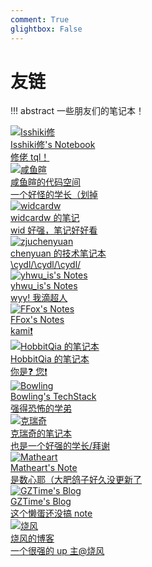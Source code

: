 ```yaml
---
comment: True
glightbox: False
---
```


# 友链

!!! abstract
    一些朋友们的笔记本！

<div class="flink-list">

<div class="flink-list-item">
    <a href="https://note.isshikih.top/" title="Isshiki修's Notebook" target="_blank">
        <div class="flink-item-icon">
            <img src="https://cdn.tonycrane.cc/note/friends/isshiki.png" alt="Isshiki修">
        </div>
        <div class="flink-item-name heti-skip">Isshiki修's Notebook</div>
        <div class="flink-item-desc">修佬 tql！</div>
    </a>
</div>

<div class="flink-list-item">
    <a href="https://xuan-insr.github.io/" title="咸鱼暄的代码空间" target="_blank">
        <div class="flink-item-icon">
            <img src="https://cdn.tonycrane.cc/note/friends/xyx.ico" alt="咸鱼暄">
        </div>
        <div class="flink-item-name">咸鱼暄的代码空间</div>
        <div class="flink-item-desc">一个好怪的学长（划掉</div>
    </a>
</div>

<div class="flink-list-item">
    <a href="https://notes.widcard.win/" title="widcardw 的笔记" target="_blank">
        <div class="flink-item-icon">
            <img src="https://cdn.tonycrane.cc/note/friends/wid.png" alt="widcardw">
        </div>
        <div class="flink-item-name">widcardw 的笔记</div>
        <div class="flink-item-desc">wid 好强，笔记好好看</div>
    </a>
</div>

<div class="flink-list-item">
    <a href="https://blog.chenyuan.me/" title="chenyuan 的技术笔记本" target="_blank">
        <div class="flink-item-icon">
            <img src="https://cdn.tonycrane.cc/note/friends/cy.jpeg" alt="zjuchenyuan">
        </div>
        <div class="flink-item-name">chenyuan 的技术笔记本</div>
        <div class="flink-item-desc">\cydl/\cydl/\cydl/</div>
    </a>
</div>

<div class="flink-list-item">
    <a href="https://yhwu-is.github.io/Notes/" title="yhwu_is's Notes" target="_blank">
        <div class="flink-item-icon">
            <img src="https://cdn.tonycrane.cc/note/friends/wyy.jpg" alt="yhwu_is's Notes">
        </div>
        <div class="flink-item-name">yhwu_is's Notes</div>
        <div class="flink-item-desc">wyy! 我滴超人</div>
    </a>
</div>

<div class="flink-list-item">
    <a href="https://frightenedfoxcn.github.io/notes/" title="FFox's Notes" target="_blank">
        <div class="flink-item-icon">
            <img src="https://cdn.tonycrane.cc/note/friends/ffox.jpg" alt="FFox's Notes">
        </div>
        <div class="flink-item-name">FFox's Notes</div>
        <div class="flink-item-desc">kami❗️</div>
    </a>
</div>

<div class="flink-list-item">
    <a href="https://note.hobbitqia.cc" title="HobbitQia 的笔记本" target="_blank">
        <div class="flink-item-icon">
            <img src="https://cdn.tonycrane.cc/note/friends/q.ico" alt="HobbitQia 的笔记本">
        </div>
        <div class="flink-item-name">HobbitQia 的笔记本</div>
        <div class="flink-item-desc">你是❓ 您❗️</div>
    </a>
</div>

<div class="flink-list-item">
    <a href="https://note.bowling233.top/" title="Bowling's TechStack" target="_blank">
        <div class="flink-item-icon">
            <img src="https://cdn.tonycrane.cc/note/friends/bowling.jpeg" alt="Bowling">
        </div>
        <div class="flink-item-name">Bowling's TechStack</div>
        <div class="flink-item-desc">强得恐怖的学弟</div>
    </a>
</div>

<div class="flink-list-item">
    <a href="https://notes.zerokei.top/" title="克瑞奇的笔记本" target="_blank">
        <div class="flink-item-icon">
            <img src="https://cdn.tonycrane.cc/note/friends/zerokei.png" alt="克瑞奇">
        </div>
        <div class="flink-item-name">克瑞奇的笔记本</div>
        <div class="flink-item-desc">也是一个好强的学长/拜谢</div>
    </a>
</div>

<div class="flink-list-item">
    <a href="https://matheart.github.io/matheart-note/" title="Matheart's Note" target="_blank">
        <div class="flink-item-icon">
            <img src="https://cdn.tonycrane.cc/note/friends/mh.jpeg" alt="Matheart">
        </div>
        <div class="flink-item-name">Matheart's Note</div>
        <div class="flink-item-desc">是数心耶（大肥鸽子好久没更新了</div>
    </a>
</div>

<div class="flink-list-item">
    <a href="https://blog.gztime.cc/" title="GZTime's Blog" target="_blank">
        <div class="flink-item-icon">
            <img src="https://cdn.tonycrane.cc/note/friends/GZTime_2021.png" alt="GZTime's Blog">
        </div>
        <div class="flink-item-name">GZTime's Blog</div>
        <div class="flink-item-desc">这个懒蛋还没搞 note</div>
    </a>
</div>

<div class="flink-list-item">
    <a href="https://shao.fun/" title="烧风的博客" target="_blank">
        <div class="flink-item-icon">
            <img src="https://shao.fun/images/logo.svg" alt="烧风">
        </div>
        <div class="flink-item-name">烧风的博客</div>
        <div class="flink-item-desc">一个很强的 up 主@烧风</div>
    </a>
</div>

</div>